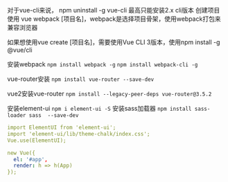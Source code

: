 对于vue-cli来说，
 npm uninstall -g vue-cli 最高只能安装2.x cli版本  创建项目使用
 vue webpack [项目名]，webpack是选择项目骨架，使用webpack打包来兼容浏览器

 如果想使用vue create [项目名]，需要使用Vue CLI 3版本，使用npm install -g @vue/cli

 安装webpack
 ```npm install webpack -g```
 ```npm install webpack-cli -g```

 vue-router安装
 ```npm install vue-router --save-dev```

vue2安装vue-router
```npm install --legacy-peer-deps vue-router@3.5.2```

安装element-ui
```npm i element-ui -S```
安装sass加载器
```npm install sass-loader sass  --save-dev ```

```yaml main.js
import ElementUI from 'element-ui';
import 'element-ui/lib/theme-chalk/index.css';
Vue.use(ElementUI);

new Vue({
  el: '#app',
  render: h => h(App)
});
```
